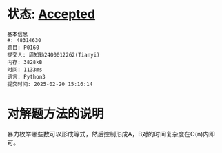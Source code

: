 # 状态: [Accepted](http://dsbpython.openjudge.cn/dspythonbook/solution/48314630/)
```
基本信息
#: 48314630
题目: P0160
提交人: 周知勤2400012262(Tianyi)
内存: 3828kB
时间: 1133ms
语言: Python3
提交时间: 2025-02-20 15:16:14
```

# 对解题方法的说明
暴力枚举哪些数可以形成等式，然后控制形成A，B对的时间复杂度在O(n)内即可。
